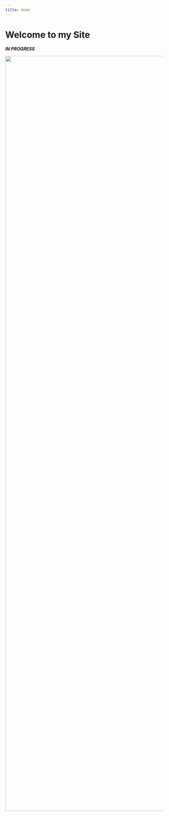 ```yaml
---
title: Home
---
```

# Welcome to my Site

***IN PROGRESS***

<img align="center" width="3200" height="2400" src="https://github.com/jellison8640/site/blob/master/IMG_7661%203.HEIC">
